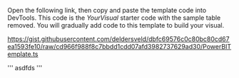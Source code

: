 Open the following link, then copy and paste the template code into DevTools. This code is the *YourVisual* starter code with the sample table removed. You will gradually add code to this template to build your visual.

https://gist.githubusercontent.com/deldersveld/dbfc69576c0c80bc80cd67ea1593fe10/raw/cd966f988f8c7bbdd1cdd07afd3982737629ad30/PowerBITemplate.ts

'''
asdfds
'''
